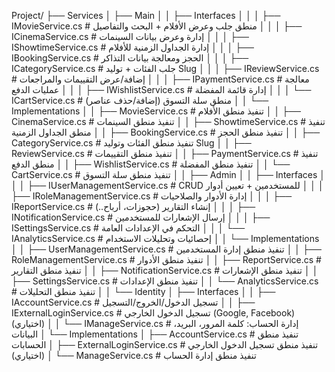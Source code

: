 ﻿Project/
├── Services
│   ├── Main
│   │   ├── Interfaces
│   │   │   ├── IMovieService.cs          # منطق جلب وعرض الأفلام + البحث والتفاصيل
│   │   │   ├── ICinemaService.cs         # إدارة وعرض بيانات السينمات
│   │   │   ├── IShowtimeService.cs       # إدارة الجداول الزمنية للأفلام
│   │   │   ├── IBookingService.cs        # الحجز ومعالجة بيانات التذاكر
│   │   │   ├── ICategoryService.cs       # جلب الفئات + توليد Slug
│   │   │   ├── IReviewService.cs         # إضافة/عرض التقييمات والمراجعات
│   │   │   ├── IPaymentService.cs        # معالجة عمليات الدفع
│   │   │   ├── IWishlistService.cs       # إدارة قائمة المفضلة
│   │   │   └── ICartService.cs           # منطق سلة التسوق (إضافة/حذف عناصر)
│   │   └── Implementations
│   │       ├── MovieService.cs           # تنفيذ منطق الأفلام
│   │       ├── CinemaService.cs          # تنفيذ منطق السينمات
│   │       ├── ShowtimeService.cs        # تنفيذ منطق الجداول الزمنية
│   │       ├── BookingService.cs         # تنفيذ منطق الحجز
│   │       ├── CategoryService.cs        # تنفيذ منطق الفئات وتوليد Slug
│   │       ├── ReviewService.cs          # تنفيذ منطق التقييمات
│   │       ├── PaymentService.cs         # تنفيذ منطق الدفع
│   │       ├── WishlistService.cs        # تنفيذ منطق المفضلة
│   │       └── CartService.cs            # تنفيذ منطق سلة التسوق
│
│   ├── Admin
│   │   ├── Interfaces
│   │   │   ├── IUserManagementService.cs  # CRUD للمستخدمين + تعيين أدوار
│   │   │   ├── IRoleManagementService.cs  # إدارة الأدوار والصلاحيات
│   │   │   ├── IReportService.cs          # إنشاء التقارير (حجوزات، أرباح..)
│   │   │   ├── INotificationService.cs    # إرسال الإشعارات للمستخدمين
│   │   │   ├── ISettingsService.cs        # التحكم في الإعدادات العامة
│   │   │   └── IAnalyticsService.cs       # إحصائيات وتحليلات الاستخدام
│   │   └── Implementations
│   │       ├── UserManagementService.cs   # تنفيذ منطق إدارة المستخدمين
│   │       ├── RoleManagementService.cs   # تنفيذ منطق الأدوار
│   │       ├── ReportService.cs           # تنفيذ منطق التقارير
│   │       ├── NotificationService.cs     # تنفيذ منطق الإشعارات
│   │       ├── SettingsService.cs         # تنفيذ منطق الإعدادات
│   │       └── AnalyticsService.cs        # تنفيذ منطق التحليلات
│
│   └── Identity
│       ├── Interfaces
│       │   ├── IAccountService.cs         # تسجيل الدخول/الخروج/التسجيل
│       │   ├── IExternalLoginService.cs   # تسجيل الدخول الخارجي (Google, Facebook) (اختياري)
│       │   └── IManageService.cs          # إدارة الحساب: كلمة المرور، البريد، البيانات
│       └── Implementations
│           ├── AccountService.cs          # تنفيذ منطق الحسابات
│           ├── ExternalLoginService.cs    # تنفيذ منطق تسجيل الدخول الخارجي (اختياري)
│           └── ManageService.cs           # تنفيذ منطق إدارة الحساب
